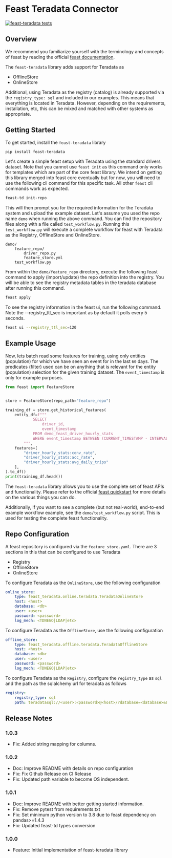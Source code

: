 # Feast Teradata Connector
[![feast-teradata tests](https://github.com/Teradata/feast-teradata/actions/workflows/ci-integeration-tests.yml/badge.svg)](https://github.com/Teradata/feast-teradata/actions/workflows/ci-integeration-tests.yml)

## Overview

We recommend you familiarize yourself with the terminology and concepts of feast by reading the official [feast documentation](https://docs.feast.dev/). 

The `feast-teradata` library adds support for Teradata as 
- OfflineStore 
- OnlineStore

Additional, using Teradata as the registry (catalog) is already supported via the `registry_type: sql` and included in our examples. This means that everything is located in Teradata. However, depending on the requirements, installation, etc, this can be mixed and matched with other systems as appropriate.  

## Getting Started

To get started, install the `feast-teradata` library

```bash
pip install feast-teradata
```

Let's create a simple feast setup with Teradata using the standard drivers dataset. Note that you cannot use `feast init` as this command only works for templates which are part of the core feast library. We intend on getting this library merged into feast core eventually but for now, you will need to use the following cli command for this specific task. All other `feast` cli commands work as expected. 

```bash
feast-td init-repo
```

This will then prompt you for the required information for the Teradata system and upload the example dataset. Let's assume you used the repo name `demo` when running the above command. You can find the repository files along with a file called `test_workflow.py`. Running this `test_workflow.py` will execute a complete workflow for feast with Teradata as the Registry, OfflineStore and OnlineStore. 


```
demo/
    feature_repo/
        driver_repo.py
        feature_store.yml
    test_workflow.py
```


From within the `demo/feature_repo` directory, execute the following feast command to apply (import/update) the repo definition into the registry. You will be able to see the registry metadata tables in the teradata database after running this command.


```bash
feast apply
```


To see the registry information in the feast ui, run the following command. Note the --registry_ttl_sec is important as by default it polls every 5 seconds. 

```bash
feast ui --registry_ttl_sec=120
```


## Example Usage

Now, lets batch read some features for training, using only entities (population) for which we have seen an event for in the last `60` days. The predicates (filter) used can be on anything that is relevant for the entity (population) selection for the given training dataset. The `event_timestamp` is only for example purposes.


```python
from feast import FeatureStore


store = FeatureStore(repo_path="feature_repo")

training_df = store.get_historical_features(
    entity_df=f"""
            SELECT
                driver_id,
                event_timestamp
            FROM demo_feast_driver_hourly_stats
            WHERE event_timestamp BETWEEN (CURRENT_TIMESTAMP - INTERVAL '60' DAY) AND CURRENT_TIMESTAMP
        """,
    features=[
        "driver_hourly_stats:conv_rate",
        "driver_hourly_stats:acc_rate",
        "driver_hourly_stats:avg_daily_trips"
    ],
).to_df()
print(training_df.head())
```


The `feast-teradata` library allows you to use the complete set of feast APIs and functionality. Please refer to the official [feast quickstart](https://docs.feast.dev/getting-started/quickstart) for more details on the various things you can do. 

Additionally, if you want to see a complete (but not real-world), end-to-end example workflow example, see the `demo/test_workflow.py` script. This is used for testing the complete feast functionality.

## Repo Configuration

A feast repository is configured via the `feature_store.yaml`. There are 3 sections in this that can be configured to use Teradata 

- Registry
- OfflineStore
- OnlineStore

To configure Teradata as the `OnlineStore`, use the following configuration
```yaml
online_store:
    type: feast_teradata.online.teradata.TeradataOnlineStore
    host: <host>
    database: <db>
    user: <user>
    password: <password>
    log_mech: <TDNEGO|LDAP|etc>
```

To configure Teradata as the `OfflineStore`, use the following configuration
```yaml
offline_store:
    type: feast_teradata.offline.teradata.TeradataOfflineStore
    host: <host>
    database: <db>
    user: <user>
    password: <password>
    log_mech: <TDNEGO|LDAP|etc>
```

To configure Teradata as the `Registry`, configure the `registry_type` as `sql` and the path as the sqlalchemy url for teradata as follows
```yaml
registry:
    registry_type: sql
    path: teradatasql://<user>:<password>@<host>/?database=<database>&LOGMECH=<TDNEGO|LDAP|etc>
```

## Release Notes

### 1.0.3

- Fix: Added string mapping for columns. 

### 1.0.2

- Doc: Improve README with details on repo configuration
- Fix: Fix Github Release on CI Release
- Fix: Updated path variable to become OS independent.

### 1.0.1

- Doc: Improve README with better getting started information. 
- Fix: Remove pytest from requirements.txt
- Fix: Set minimum python version to 3.8 due to feast dependency on pandas>=1.4.3
- Fix: Updated feast-td types conversion


### 1.0.0

- Feature: Initial implementation of feast-teradata library
